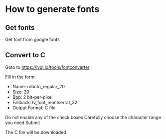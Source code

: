 # How to generate fonts

## Get fonts

Get font from google fonts

## Convert to C

Goto to https://lvgl.io/tools/fontconverter

Fill in the form:

- Name: roboto_regular_20
- Size: 20
- Bpp: 2 bit-per-pixel
- Fallback: lv_font_montserrat_32
- Output Format: C file

Do not enable any of the check boxes
Carefully choose the character range you need
Submit

The C file will be downloaded
